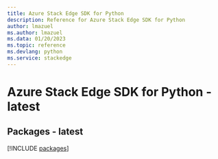 ```yaml
---
title: Azure Stack Edge SDK for Python
description: Reference for Azure Stack Edge SDK for Python
author: lmazuel
ms.author: lmazuel
ms.data: 01/20/2023
ms.topic: reference
ms.devlang: python
ms.service: stackedge
---
```

# Azure Stack Edge SDK for Python - latest
## Packages - latest
[!INCLUDE [packages](stack-edge-index.md)]